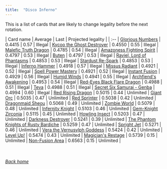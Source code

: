 ```yaml
---
title:  "Disco Inferno"
---
```


This is a list of cards that are likely to change legality before the next rotation.

| Card name | Average | Last | Projected legality |
| :-- |
[Glorious Numbers](https://db.ygoprodeck.com/card/?search=Glorious%20Numbers) | 0.4415 | 0.57 | Illegal |
[Kycoo the Ghost Destroyer](https://db.ygoprodeck.com/card/?search=Kycoo%20the%20Ghost%20Destroyer) | 0.4550 | 0.55 | Illegal |
[Malefic Truth Dragon](https://db.ygoprodeck.com/card/?search=Malefic%20Truth%20Dragon) | 0.4785 | 0.54 | Illegal |
[Amazoness Fighting Spirit](https://db.ygoprodeck.com/card/?search=Amazoness%20Fighting%20Spirit) | 0.4797 | 0.53 | Illegal |
[Buten](https://db.ygoprodeck.com/card/?search=Buten) | 0.4797 | 0.53 | Illegal |
[Raviel, Lord of Phantasms](https://db.ygoprodeck.com/card/?search=Raviel,%20Lord%20of%20Phantasms) | 0.4853 | 0.53 | Illegal |
[Stardust Re-Spark](https://db.ygoprodeck.com/card/?search=Stardust%20Re-Spark) | 0.4853 | 0.53 | Illegal |
[Inferno Hammer](https://db.ygoprodeck.com/card/?search=Inferno%20Hammer) | 0.4918 | 0.57 | Illegal |
[Missus Radiant](https://db.ygoprodeck.com/card/?search=Missus%20Radiant) | 0.4921 | 0.52 | Illegal |
[Spell Power Mastery](https://db.ygoprodeck.com/card/?search=Spell%20Power%20Mastery) | 0.4921 | 0.52 | Illegal |
[Instant Fusion](https://db.ygoprodeck.com/card/?search=Instant%20Fusion) | 0.4929 | 0.56 | Illegal |
[Humid Winds](https://db.ygoprodeck.com/card/?search=Humid%20Winds) | 0.4941 | 0.55 | Illegal |
[Archfiend's Awakening](https://db.ygoprodeck.com/card/?search=Archfiend's%20Awakening) | 0.4953 | 0.54 | Illegal |
[Red-Eyes Black Flare Dragon](https://db.ygoprodeck.com/card/?search=Red-Eyes%20Black%20Flare%20Dragon) | 0.4988 | 0.51 | Illegal |
[Teva](https://db.ygoprodeck.com/card/?search=Teva) | 0.4988 | 0.51 | Illegal |
[Secret Six Samurai - Genba](https://db.ygoprodeck.com/card/?search=Secret%20Six%20Samurai%20-%20Genba) | 0.4994 | 0.60 | Illegal |
[Red Rising Dragon](https://db.ygoprodeck.com/card/?search=Red%20Rising%20Dragon) | 0.5015 | 0.44 | Unlimited |
[Giant Orc](https://db.ygoprodeck.com/card/?search=Giant%20Orc) | 0.5035 | 0.47 | Unlimited |
[Red Sprinter](https://db.ygoprodeck.com/card/?search=Red%20Sprinter) | 0.5038 | 0.42 | Unlimited |
[Dragonmaid Sheou](https://db.ygoprodeck.com/card/?search=Dragonmaid%20Sheou) | 0.5068 | 0.49 | Unlimited |
[Zombie World](https://db.ygoprodeck.com/card/?search=Zombie%20World) | 0.5079 | 0.48 | Unlimited |
[Infernity Knight](https://db.ygoprodeck.com/card/?search=Infernity%20Knight) | 0.5103 | 0.46 | Unlimited |
[Gem-Knight Zirconia](https://db.ygoprodeck.com/card/?search=Gem-Knight%20Zirconia) | 0.5115 | 0.45 | Unlimited |
[Howling Insect](https://db.ygoprodeck.com/card/?search=Howling%20Insect) | 0.5203 | 0.47 | Unlimited |
[Darkness Destroyer](https://db.ygoprodeck.com/card/?search=Darkness%20Destroyer) | 0.5241 | 0.39 | Unlimited |
[The Phantom Knights of Rusty Bardiche](https://db.ygoprodeck.com/card/?search=The%20Phantom%20Knights%20of%20Rusty%20Bardiche) | 0.5259 | 0.47 | Unlimited |
[Spright Jet](https://db.ygoprodeck.com/card/?search=Spright%20Jet) | 0.5271 | 0.46 | Unlimited |
[Vera the Vernusylph Goddess](https://db.ygoprodeck.com/card/?search=Vera%20the%20Vernusylph%20Goddess) | 0.5424 | 0.42 | Unlimited |
[Level Up!](https://db.ygoprodeck.com/card/?search=Level%20Up!) | 0.5474 | 0.43 | Unlimited |
[Magician's Restage](https://db.ygoprodeck.com/card/?search=Magician's%20Restage) | 0.5739 | 0.15 | Unlimited |
[Non-Fusion Area](https://db.ygoprodeck.com/card/?search=Non-Fusion%20Area) | 0.6563 | 0.15 | Unlimited |

<br>

###### [Back home](index)